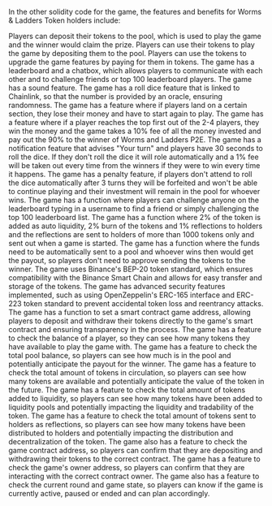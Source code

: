 In the other solidity code for the game, the features and benefits for Worms & Ladders Token holders include:

Players can deposit their tokens to the pool, which is used to play the game and the winner would claim the prize.
Players can use their tokens to play the game by depositing them to the pool.
Players can use the tokens to upgrade the game features by paying for them in tokens.
The game has a leaderboard and a chatbox, which allows players to communicate with each other and to challenge friends or top 100 leaderboard players.
The game has a sound feature.
The game has a roll dice feature that is linked to Chainlink, so that the number is provided by an oracle, ensuring randomness.
The game has a feature where if players land on a certain section, they lose their money and have to start again to play.
The game has a feature where if a player reaches the top first out of the 2-4 players, they win the money and the game takes a 10% fee of all the money invested and pay out the 90% to the winner of Worms and Ladders P2E.
The game has a notification feature that advises "Your turn" and players have 30 seconds to roll the dice. If they don't roll the dice it will role automatically and a 1% fee will be taken out every time from the winners if they were to win every time it happens.
The game has a penalty feature, if players don't attend to roll the dice automatically after 3 turns they will be forfeited and won't be able to continue playing and their investment will remain in the pool for whoever wins.
The game has a function where players can challenge anyone on the leaderboard typing in a username to find a friend or simply challenging the top 100 leaderboard list.
The game has a function where 2% of the token is added as auto liquidity, 2% burn of the tokens and 1% reflections to holders and the reflections are sent to holders of more than 1000 tokens only and sent out when a game is started.
The game has a function where the funds need to be automatically sent to a pool and whoever wins then would get the payout, so players don't need to approve sending the tokens to the winner.
The game uses Binance's BEP-20 token standard, which ensures compatibility with the Binance Smart Chain and allows for easy transfer and storage of the tokens.
The game has advanced security features implemented, such as using OpenZeppelin's ERC-165 interface and ERC-223 token standard to prevent accidental token loss and reentrancy attacks.
The game has a function to set a smart contract game address, allowing players to deposit and withdraw their tokens directly to the game's smart contract and ensuring transparency in the process.
The game has a feature to check the balance of a player, so they can see how many tokens they have available to play the game with.
The game has a feature to check the total pool balance, so players can see how much is in the pool and potentially anticipate the payout for the winner.
The game has a feature to check the total amount of tokens in circulation, so players can see how many tokens are available and potentially anticipate the value of the token in the future.
The game has a feature to check the total amount of tokens added to liquidity, so players can see how many tokens have been added to liquidity pools and potentially impacting the liquidity and tradability of the token.
The game has a feature to check the total amount of tokens sent to holders as reflections, so players can see how many tokens have been distributed to holders and potentially impacting the distribution and decentralization of the token.
The game also has a feature to check the game contract address, so players can confirm that they are depositing and withdrawing their tokens to the correct contract.
The game has a feature to check the game's owner address, so players can confirm that they are interacting with the correct contract owner.
The game also has a feature to check the current round and game state, so players can know if the game is currently active, paused or ended and can plan accordingly.
